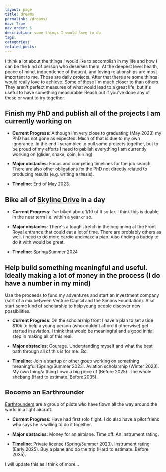 ```yaml
---
layout: page
title: dreams
permalink: /dreams/
nav: True
nav_order: 5
description: some things I would love to do
tags: 
categories: 
related_posts: 
---
```


I think a lot about the things I would like to accomplish in my life and how I can be the kind
of person who deserves them. At the deepest level health, peace of mind, indpendence of thought, 
and loving relationships are most important to me. Those are daily projects. After that there are some 
things I would really love to achieve. Some of these I'm much closer to than others. They aren't 
perfect measures of what would lead to a great life, but it's useful to have something measurable. Reach out
if you've done any of these or want to try together.


## Finish my PhD and publish all of the projects I am currently working on

- **Current Progress**: Although I'm very close to graduating (May 2023) my PhD has not gone as expected. Much of that is
due to my own ignorance. In the end I scrambled to pull some projects together, but to be proud of my efforts I need 
to publish everything I am currently working on (glider, snake, coin, kiiking).


- **Major obstacles**: Focus and competing timelines for the job search. There are also other obligations for the PhD not directly
related to producing results (e.g. writing a thesis).


- **Timeline**: End of May 2023.

## Bike all of [Skyline Drive](https://www.nps.gov/shen/planyourvisit/driving-skyline-drive.htm) in a day

- **Current Progress**: I've biked about 1/10 of it so far. I think this is doable in the near term i.e. within a year or so.


- **Major obstacles**: There's a tough stretch in the beginning at the Front Royal entrance that could eat a lot of time. There
are problably others as well. I need to do more cardio and make a plan. Also finding a buddy to do it with would be great.


- **Timeline**: Spring/Summer 2024

## Help build something meaningful and useful. Ideally making a lot of money in the process (I do have a number in my mind) 
Use the proceeds to fund my adventures and start an investment company (sort of a mix between Venture Capital and the Simons Foundation). 
Also start some kind of scholarship to help young people discover new possibilities.  

- **Current Progress**: On the scholarship front I have a plan to set aside $10k 
to help a young person (who couldn't afford it otherwise) get started in aviation. I think that would be 
meaningful and a good initial step in making all of this real. 


- **Major obstacles**: Courage. Understanding myself and what the best path through 
all of this is for me. Etc.


- **Timeline**: Join a startup or other group working on something meaningful (Spring/Summer 2023). Aviation scholarship (Winter 2023). 
My own thing/a thing I own a big piece of (Before 2025). The whole shebang (Hard to estimate. Before 2035).

## Become an Earthrounder
[Earthrounders](https://www.earthrounders.com/index.php) are a group of pilots who have flown all the way around the 
world in a light aircraft.

- **Current Progress**: Have had first solo flight. I do also have a pilot friend who says he
is willing to do it together.


- **Major obstacles**: Money for an airplane. Time off. An instrument rating.


- **Timeline**: Private license (Spring/Summer 2023). Instrument rating (Early 2025). Buy a plane and do the trip (Hard to estimate. Before 2035).

I will update this as I think of more...
